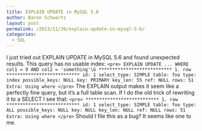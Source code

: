 ```yaml
---
title: EXPLAIN UPDATE in MySQL 5.6
author: Baron Schwartz
layout: post
permalink: /2013/11/26/explain-update-in-mysql-5-6/
categories:
  - SQL
---
```

I just tried out EXPLAIN UPDATE in MySQL 5.6 and found unexpected results. This query has no usable index: `<pre>
EXPLAIN UPDATE ... WHERE col1 = 9 AND col2 = 'something'\G
*************************** 1. row ***************************
           id: 1
  select_type: SIMPLE
        table: foo
         type: index
possible_keys: NULL
          key: PRIMARY
      key_len: 55
          ref: NULL
         rows: 51
        Extra: Using where
</pre>` 
The EXPLAIN output makes it seem like a perfectly fine query, but it&#8217;s a full table scan. If I do the old trick of rewriting it to a SELECT I see that: `<pre>
*************************** 1. row ***************************
           id: 1
  select_type: SIMPLE
        table: foo
         type: ALL
possible_keys: NULL
          key: NULL
      key_len: NULL
          ref: NULL
         rows: 51
        Extra: Using where
</pre>` 
Should I file this as a bug? It seems like one to me.